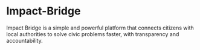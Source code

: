 # Impact-Bridge
Impact Bridge is a simple and powerful platform that connects citizens with local authorities to solve civic problems faster, with transparency and accountability.
